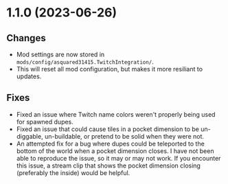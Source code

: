 # 1.1.0 (2023-06-26)

## Changes
- Mod settings are now stored in `mods/config/asquared31415.TwitchIntegration/`.
 - This will reset all mod configuration, but makes it more resiliant to updates.

## Fixes
- Fixed an issue where Twitch name colors weren't properly being used for spawned dupes.
- Fixed an issue that could cause tiles in a pocket dimension to be un-diggable, un-buildable, or pretend to be solid when they were not.
- An attempted fix for a bug where dupes could be teleported to the bottom of the world when a pocket dimension closes. I have not been able to reproduce the issue, so it may or may not work. If you encounter this issue, a stream clip that shows the pocket dimension closing (preferably the inside) would be helpful.
